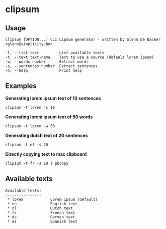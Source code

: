 # clipsum

## Usage

```
clipsum [OPTION...] CLI Lipsum generator - written by Glenn De Backer <glenn@simplicity.be>

-l, --list-text         List available texts
-t, --text text-name    Text to use a source (default lorem ipsum)
-w, --words number      Extract words
-s, --sentences number  Extract sentences
-h, --help              Print help
```

## Examples

**Generating lorem ipsum text of 10 sentences**

```
clipsum -t lorem -s 10
```

**Generating lorem ipsum text of 50 words**

```
clipsum -t lorem -w 50
```

**Generating dutch text of 20 sentences**

```
clipsum -t nl -s 20
```

**Directly copying text to mac clipboard**

```
clipsum -t fr -s 10 | pbcopy
```

## Available texts

```
Available texts:
----------------
 * lorem            Lorem ipsum (default)
 * en               English text
 * nl               Dutch text
 * fr               French text
 * de               German text
 * es               Spanish text
```
